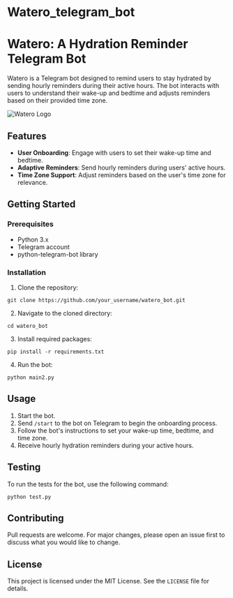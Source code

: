 # Watero_telegram_bot

# Watero: A Hydration Reminder Telegram Bot

Watero is a Telegram bot designed to remind users to stay hydrated by sending hourly reminders during their active hours. The bot interacts with users to understand their wake-up and bedtime and adjusts reminders based on their provided time zone.

![Watero Logo](logo_path_here)  <!-- You can replace 'logo_path_here' with the actual path to your project logo if you have one -->

## Features

- **User Onboarding**: Engage with users to set their wake-up time and bedtime.
- **Adaptive Reminders**: Send hourly reminders during users' active hours.
- **Time Zone Support**: Adjust reminders based on the user's time zone for relevance.

## Getting Started

### Prerequisites

- Python 3.x
- Telegram account
- python-telegram-bot library

### Installation

1. Clone the repository:
```
git clone https://github.com/your_username/watero_bot.git
```
2. Navigate to the cloned directory:
```
cd watero_bot
```
3. Install required packages:
```
pip install -r requirements.txt
```
4. Run the bot:
```
python main2.py
```

## Usage

1. Start the bot.
2. Send `/start` to the bot on Telegram to begin the onboarding process.
3. Follow the bot's instructions to set your wake-up time, bedtime, and time zone.
4. Receive hourly hydration reminders during your active hours.

## Testing

To run the tests for the bot, use the following command:

```
python test.py
```

## Contributing

Pull requests are welcome. For major changes, please open an issue first to discuss what you would like to change.

## License

This project is licensed under the MIT License. See the `LICENSE` file for details.
